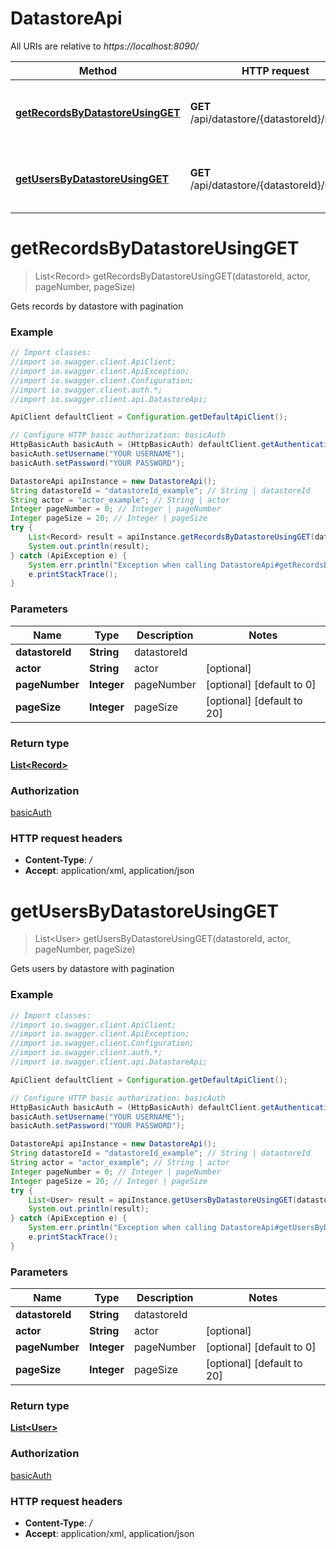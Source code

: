 # DatastoreApi

All URIs are relative to *https://localhost:8090/*

Method | HTTP request | Description
------------- | ------------- | -------------
[**getRecordsByDatastoreUsingGET**](DatastoreApi.md#getRecordsByDatastoreUsingGET) | **GET** /api/datastore/{datastoreId}/records | Gets records by datastore with pagination
[**getUsersByDatastoreUsingGET**](DatastoreApi.md#getUsersByDatastoreUsingGET) | **GET** /api/datastore/{datastoreId}/users | Gets users by datastore with pagination


<a name="getRecordsByDatastoreUsingGET"></a>
# **getRecordsByDatastoreUsingGET**
> List&lt;Record&gt; getRecordsByDatastoreUsingGET(datastoreId, actor, pageNumber, pageSize)

Gets records by datastore with pagination

### Example
```java
// Import classes:
//import io.swagger.client.ApiClient;
//import io.swagger.client.ApiException;
//import io.swagger.client.Configuration;
//import io.swagger.client.auth.*;
//import io.swagger.client.api.DatastoreApi;

ApiClient defaultClient = Configuration.getDefaultApiClient();

// Configure HTTP basic authorization: basicAuth
HttpBasicAuth basicAuth = (HttpBasicAuth) defaultClient.getAuthentication("basicAuth");
basicAuth.setUsername("YOUR USERNAME");
basicAuth.setPassword("YOUR PASSWORD");

DatastoreApi apiInstance = new DatastoreApi();
String datastoreId = "datastoreId_example"; // String | datastoreId
String actor = "actor_example"; // String | actor
Integer pageNumber = 0; // Integer | pageNumber
Integer pageSize = 20; // Integer | pageSize
try {
    List<Record> result = apiInstance.getRecordsByDatastoreUsingGET(datastoreId, actor, pageNumber, pageSize);
    System.out.println(result);
} catch (ApiException e) {
    System.err.println("Exception when calling DatastoreApi#getRecordsByDatastoreUsingGET");
    e.printStackTrace();
}
```

### Parameters

Name | Type | Description  | Notes
------------- | ------------- | ------------- | -------------
 **datastoreId** | **String**| datastoreId |
 **actor** | **String**| actor | [optional]
 **pageNumber** | **Integer**| pageNumber | [optional] [default to 0]
 **pageSize** | **Integer**| pageSize | [optional] [default to 20]

### Return type

[**List&lt;Record&gt;**](Record.md)

### Authorization

[basicAuth](../README.md#basicAuth)

### HTTP request headers

 - **Content-Type**: *_/_*
 - **Accept**: application/xml, application/json

<a name="getUsersByDatastoreUsingGET"></a>
# **getUsersByDatastoreUsingGET**
> List&lt;User&gt; getUsersByDatastoreUsingGET(datastoreId, actor, pageNumber, pageSize)

Gets users by datastore with pagination

### Example
```java
// Import classes:
//import io.swagger.client.ApiClient;
//import io.swagger.client.ApiException;
//import io.swagger.client.Configuration;
//import io.swagger.client.auth.*;
//import io.swagger.client.api.DatastoreApi;

ApiClient defaultClient = Configuration.getDefaultApiClient();

// Configure HTTP basic authorization: basicAuth
HttpBasicAuth basicAuth = (HttpBasicAuth) defaultClient.getAuthentication("basicAuth");
basicAuth.setUsername("YOUR USERNAME");
basicAuth.setPassword("YOUR PASSWORD");

DatastoreApi apiInstance = new DatastoreApi();
String datastoreId = "datastoreId_example"; // String | datastoreId
String actor = "actor_example"; // String | actor
Integer pageNumber = 0; // Integer | pageNumber
Integer pageSize = 20; // Integer | pageSize
try {
    List<User> result = apiInstance.getUsersByDatastoreUsingGET(datastoreId, actor, pageNumber, pageSize);
    System.out.println(result);
} catch (ApiException e) {
    System.err.println("Exception when calling DatastoreApi#getUsersByDatastoreUsingGET");
    e.printStackTrace();
}
```

### Parameters

Name | Type | Description  | Notes
------------- | ------------- | ------------- | -------------
 **datastoreId** | **String**| datastoreId |
 **actor** | **String**| actor | [optional]
 **pageNumber** | **Integer**| pageNumber | [optional] [default to 0]
 **pageSize** | **Integer**| pageSize | [optional] [default to 20]

### Return type

[**List&lt;User&gt;**](User.md)

### Authorization

[basicAuth](../README.md#basicAuth)

### HTTP request headers

 - **Content-Type**: *_/_*
 - **Accept**: application/xml, application/json

